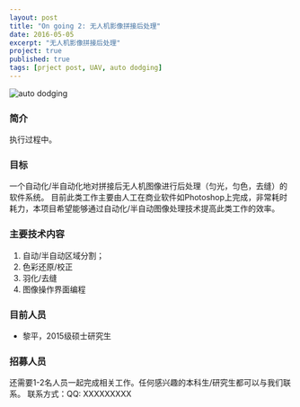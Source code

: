 ```yaml
---
layout: post
title: "On going 2: 无人机影像拼接后处理"
date: 2016-05-05
excerpt: "无人机影像拼接后处理"
project: true
published: true
tags: [prject post, UAV, auto dodging]
---
```


![auto dodging](http://bighanksmallhank.github.io/mydata/AutoDodging.jpg)

### 简介 ###

执行过程中。

### 目标 ###

一个自动化/半自动化地对拼接后无人机图像进行后处理（匀光，匀色，去缝）的软件系统。 目前此类工作主要由人工在商业软件如Photoshop上完成，非常耗时耗力，本项目希望能够通过自动化/半自动图像处理技术提高此类工作的效率。

### 主要技术内容 ### 
1. 自动/半自动区域分割；
2. 色彩还原/校正
3. 羽化/去缝
4. 图像操作界面编程

### 目前人员 ###
- 黎平，2015级硕士研究生

### 招募人员 ###

还需要1-2名人员一起完成相关工作。任何感兴趣的本科生/研究生都可以与我们联系。
联系方式：QQ: XXXXXXXXX